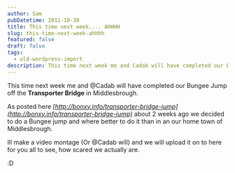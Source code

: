 ```yaml
---
author: Sam
pubDatetime: 2011-10-30
title: This time next week.... AHHHH
slug: this-time-next-week-ahhhh
featured: false
draft: false
tags:
  - old-wordpress-import
description: This time next week me and Cadab will have completed our Bungee Jump off the Transporter Bridge in Middlesbrough
---
```


This time next week me and @Cadab will have completed our Bungee Jump off the **Transporter Bridge** in Middlesbrough.

As posted here *[http://bonxy.info/transporter-bridge-jump](http://bonxy.info/transporter-bridge-jump)* about 2 weeks ago we decided to do a Bungee jump and where better to do it than in an our home town of Middlesbrough.

Ill make a video montage (Or @Cadab will) and we will upload it on to here for you all to see, how scared we actually are.

:D
